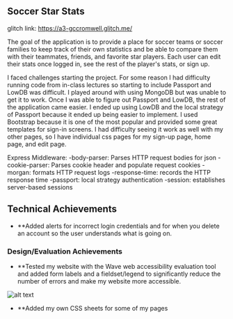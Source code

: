 ## Soccer Star Stats

glitch link: https://a3-gccromwell.glitch.me/

The goal of the application is to provide a place for soccer teams or soccer families to keep track of their own statistics and be able to compare them with their teammates, friends, and favorite star players. Each user can edit their stats once logged in, see the rest of the player's stats, or sign up.

I faced challenges starting the project. For some reason I had difficulty running code from in-class lectures so starting to include Passport and LowDB was difficult. I played around with using MongoDB but was unable to get it to work. Once I was able to figure out Passport and LowDB, the rest of the application came easier. I ended up using LowDB and the local strategy of Passport because it ended up being easier to implement. I used Bootstrap because it is one of the most popular and provided some great templates for sign-in screens. I had difficulty seeing it work as well with my other pages, so I have individual css pages for my sign-up page, home page, and edit page.

Express Middleware:
-body-parser: Parses HTTP request bodies for json
-cookie-parser: Parses cookie header and populate request cookies
-morgan: formats HTTP request logs
-response-time: records the HTTP response time
-passport: local strategy authentication
-session: establishes server-based sessions

## Technical Achievements
- **Added alerts for incorrect login credentials and for when you delete an account so the user understands what is going on.

### Design/Evaluation Achievements
- **Tested my website with the Wave web accessibility evaluation tool and added form labels and a fieldset/legend to significantly reduce the number of errors and make my website more accessible.

![alt text](https://cdn.glitch.com/7dab8346-8dfa-4d88-ba66-2bad66b668b0%2Ftest%20screen%20reading%20a3.PNG?v=1568899938330)

- **Added my own CSS sheets for some of my pages
